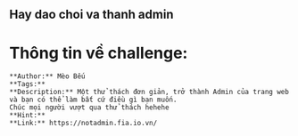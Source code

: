 ## Hay dao choi va thanh admin

# Thông tin về challenge:
```
**Author:** Mèo Bếu
**Tags:** 
**Description:** Một thử thách đơn giản, trở thành Admin của trang web và bạn có thể làm bất cứ điều gì bạn muốn.
Chúc mọi người vượt qua thử thách hehehe
**Hint:**
**Link:** https://notadmin.fia.io.vn/
```
